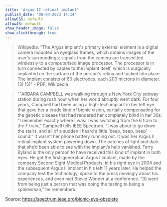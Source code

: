 ```yaml
---
title: 'Argus II retinal implant'
publish_date: '08-04-2023 14:14'
allowCSS: default
allowJS: default
show_header_image: false
show_clickthrough: true
---
```


> Wikipedia: "The Argus implant's primary external element is a digital camera mounted on eyeglass frames, which obtains images of the user's surroundings; signals from the camera are transmitted wirelessly to a computerised image processor. The processor is in turn connected by cables to the implant itself, which is surgically implanted on the surface of the person's retina and tacked into place. The implant consists of 60 electrodes, each 200 microns in diameter. [3] [5]" - PDF, Wikipedia



> ""ARBARA CAMPBELL was walking through a New York City subway station during rush hour when her world abruptly went dark. For four years, Campbell had been using a high-tech implant in her left eye that gave her a crude kind of bionic vision, partially compensating for the genetic disease that had rendered her completely blind in her 30s. “I remember exactly where I was: I was switching from the 6 train to the F train,” Campbell tells IEEE Spectrum. “I was about to go down the stairs, and all of a sudden I heard a little ‘beep, beep, beep’ sound.”
> It wasn’t her phone battery running out. It was her Argus II retinal implant system powering down. The patches of light and dark that she’d been able to see with the implant’s help vanished.
> Terry Byland is the only person to have received this kind of implant in both eyes. He got the first-generation Argus I implant, made by the company Second Sight Medical Products, in his right eye in 2004 and the subsequent Argus II implant in his left 11 years later. He helped the company test the technology, spoke to the press movingly about his experiences, and even met Stevie Wonder at a conference. “[I] went from being just a person that was doing the testing to being a spokesman,” he remembers.



Source: https://spectrum.ieee.org/bionic-eye-obsolete
